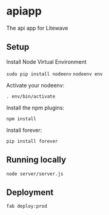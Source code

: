# apiapp

The api app for Litewave

## Setup

Install Node Virtual Environment 

`sudo pip install nodeenv`
`nodeenv env`

Activate your nodeenv:

`. env/bin/activate`

Install the npm plugins:

`npm install`

Install forever:

`pip install forever`

## Running locally

`node server/server.js`

## Deployment

`fab deploy:prod`
